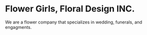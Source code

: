# Flower Girls, Floral Design INC.

We are a flower company that specializes in wedding, funerals, and engagments.


